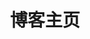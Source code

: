---
home: true
layout: BlogHome
icon: home
title: 博客主页
bgImage: /background3.jpg
heroImage: /logo.png
heroText: 小鸡很方
heroFullScreen: true
tagline: 小鸡的个人博客✨

projects:
  - icon: laptop-code
    name: 项目
    desc: 小鸡的项目文档
    link: /blog/project/

  - icon: star
    name: 题目
    desc: 小鸡的题目➕题解
    link: /blog/problem/
    
  - icon: file
    name: 文档
    desc: 小鸡的个人文档
    link: /blog/note/

  - icon: book-open
    name: 笔记
    desc: 小鸡的学习笔记
    link: /blog/learning/

footer: 💭💡🎈
---